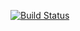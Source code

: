 [![Build Status](https://travis-ci.org/faloi/uqbar-xtend-parent-mirror.svg)](https://travis-ci.org/faloi/uqbar-xtend-parent-mirror)
